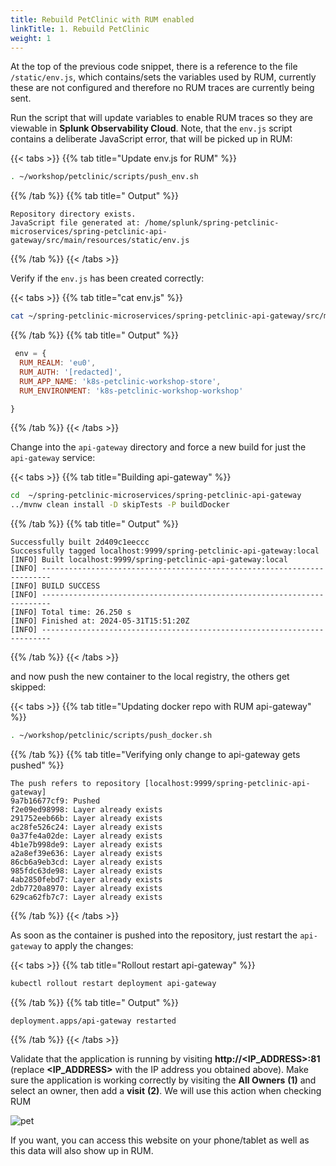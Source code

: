```yaml
---
title: Rebuild PetClinic with RUM enabled
linkTitle: 1. Rebuild PetClinic
weight: 1
---
```


At the top of the previous code snippet, there is a reference to the file `/static/env.js`, which contains/sets the variables used by RUM, currently these are not configured and therefore no RUM traces are currently being sent.

Run the script that will update variables to enable RUM traces so they are viewable in **Splunk Observability Cloud**. Note, that the `env.js` script contains a deliberate JavaScript error, that will be picked up in RUM:

{{< tabs >}}
{{% tab title="Update env.js for RUM" %}}

``` bash
. ~/workshop/petclinic/scripts/push_env.sh
```

{{% /tab %}}
{{% tab title=" Output" %}}

```text
Repository directory exists.
JavaScript file generated at: /home/splunk/spring-petclinic-microservices/spring-petclinic-api-gateway/src/main/resources/static/env.js
```

{{% /tab %}}
{{< /tabs >}}

Verify if the `env.js` has been created correctly:

{{< tabs >}}
{{% tab title="cat env.js" %}}

``` bash
cat ~/spring-petclinic-microservices/spring-petclinic-api-gateway/src/main/resources/static/scripts/env.js
```

{{% /tab %}}
{{% tab title=" Output" %}}

``` javascript
 env = {
  RUM_REALM: 'eu0',
  RUM_AUTH: '[redacted]',
  RUM_APP_NAME: 'k8s-petclinic-workshop-store',
  RUM_ENVIRONMENT: 'k8s-petclinic-workshop-workshop'

}
```

{{% /tab %}}
{{< /tabs >}}

Change into the `api-gateway` directory and force a new build for just the `api-gateway` service:

{{< tabs >}}
{{% tab title="Building api-gateway" %}}

``` bash
cd  ~/spring-petclinic-microservices/spring-petclinic-api-gateway
../mvnw clean install -D skipTests -P buildDocker
```

{{% /tab %}}
{{% tab title=" Output" %}}

```text
Successfully built 2d409c1eeccc
Successfully tagged localhost:9999/spring-petclinic-api-gateway:local
[INFO] Built localhost:9999/spring-petclinic-api-gateway:local
[INFO] ------------------------------------------------------------------------
[INFO] BUILD SUCCESS
[INFO] ------------------------------------------------------------------------
[INFO] Total time: 26.250 s
[INFO] Finished at: 2024-05-31T15:51:20Z
[INFO] ------------------------------------------------------------------------
```

{{% /tab %}}
{{< /tabs >}}

and now push the new container to the local registry, the others get skipped:

{{< tabs >}}
{{% tab title="Updating docker repo with RUM api-gateway" %}}

``` bash
. ~/workshop/petclinic/scripts/push_docker.sh
```

{{% /tab %}}
{{% tab title="Verifying only change to api-gateway gets pushed" %}}

```text
The push refers to repository [localhost:9999/spring-petclinic-api-gateway]
9a7b16677cf9: Pushed
f2e09ed98998: Layer already exists
291752eeb66b: Layer already exists
ac28fe526c24: Layer already exists
0a37fe4a02de: Layer already exists
4b1e7b998de9: Layer already exists
a2a8ef39e636: Layer already exists
86cb6a9eb3cd: Layer already exists
985fdc63de98: Layer already exists
4ab2850febd7: Layer already exists
2db7720a8970: Layer already exists
629ca62fb7c7: Layer already exists
```

{{% /tab %}}
{{< /tabs >}}

As soon as the container is pushed into the repository, just restart the `api-gateway` to apply the changes:

{{< tabs >}}
{{% tab title="Rollout restart api-gateway" %}}

``` bash
kubectl rollout restart deployment api-gateway
```

{{% /tab %}}
{{% tab title=" Output" %}}

```text
deployment.apps/api-gateway restarted
```

{{% /tab %}}
{{< /tabs >}}

Validate that the application is running by visiting **http://<IP_ADDRESS>:81** (replace **<IP_ADDRESS>** with the IP address you obtained above). Make sure the application is working correctly by visiting the **All Owners** **(1)** and select an owner, then add a **visit** **(2)**.  We will use this action when checking RUM 

![pet](../../images/petclinic-pet.png)

If you want, you can access this website on your phone/tablet as well as this data will also show up in RUM.
